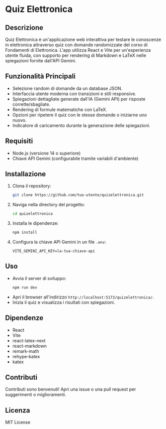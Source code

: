 # Quiz Elettronica

## Descrizione

Quiz Elettronica è un'applicazione web interattiva per testare le conoscenze in elettronica attraverso quiz con domande randomizzate del corso di Fondamenti di Elettronica. L'app utilizza React e Vite per un'esperienza utente fluida, con supporto per rendering di Markdown e LaTeX nelle spiegazioni fornite dall'API Gemini.

## Funzionalità Principali

- Selezione random di domande da un database JSON.
- Interfaccia utente moderna con transizioni e stili responsive.
- Spiegazioni dettagliate generate dall'IA (Gemini API) per risposte corrette/sbagliate.
- Rendering di formule matematiche con LaTeX.
- Opzioni per ripetere il quiz con le stesse domande o iniziarne uno nuovo.
- Indicatore di caricamento durante la generazione delle spiegazioni.

## Requisiti

- Node.js (versione 14 o superiore)
- Chiave API Gemini (configurabile tramite variabili d'ambiente)

## Installazione

1. Clona il repository:
   ```bash
   git clone https://github.com/tuo-utente/quizelettronica.git
   ```
2. Naviga nella directory del progetto:
   ```bash
   cd quizelettronica
   ```
3. Installa le dipendenze:
   ```bash
   npm install
   ```
4. Configura la chiave API Gemini in un file `.env`:
   ```
   VITE_GEMINI_API_KEY=la-tua-chiave-api
   ```

## Uso

- Avvia il server di sviluppo:
  ```bash
  npm run dev
  ```
- Apri il browser all'indirizzo `http://localhost:5173/quizelettronica/`.
- Inizia il quiz e visualizza i risultati con spiegazioni.

## Dipendenze

- React
- Vite
- react-latex-next
- react-markdown
- remark-math
- rehype-katex
- katex

## Contributi

Contributi sono benvenuti! Apri una issue o una pull request per suggerimenti o miglioramenti.

## Licenza

MIT License
